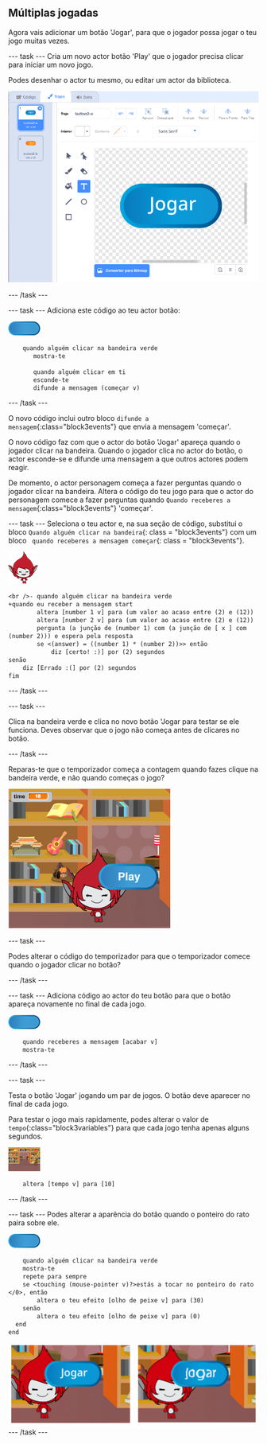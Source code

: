 ## Múltiplas jogadas

Agora vais adicionar um botão 'Jogar', para que o jogador possa jogar o teu jogo muitas vezes.

\--- task \--- Cria um novo actor botão 'Play' que o jogador precisa clicar para iniciar um novo jogo.

Podes desenhar o actor tu mesmo, ou editar um actor da biblioteca.

![Imagem do botão Play](images/brain-play.png)

\--- /task \---

\--- task \--- Adiciona este código ao teu actor botão:

![Actor botāo](images/button-sprite.png)

```blocks3
    quando alguém clicar na bandeira verde
       mostra-te

       quando alguém clicar em ti
       esconde-te
       difunde a mensagem (começar v)
```

\--- /task \---

O novo código inclui outro bloco `difunde a mensagem`{:class="block3events"} que envia a mensagem 'começar'.

O novo código faz com que o actor do botão 'Jogar' apareça quando o jogador clicar na bandeira. Quando o jogador clica no actor do botão, o actor esconde-se e difunde uma mensagem a que outros actores podem reagir.

De momento, o actor personagem começa a fazer perguntas quando o jogador clicar na bandeira. Altera o código do teu jogo para que o actor do personagem comece a fazer perguntas quando `Quando receberes a mensagem`{:class="block3events"} 'começar'.

\--- task \--- Seleciona o teu actor e, na sua seção de código, substitui o bloco ` Quando alguém clicar na bandeira `{: class = "block3events"} com um bloco ` quando receberes a mensagem começar`{: class = "block3events"}.

![Actor personagem](images/giga-sprite.png)

```blocks3
<br />- quando alguém clicar na bandeira verde
+quando eu receber a mensagem start
        altera [number 1 v] para (um valor ao acaso entre (2) e (12))
        altera [number 2 v] para (um valor ao acaso entre (2) e (12))
        pergunta (a junção de (number 1) com (a junção de [ x ] com (number 2))) e espera pela resposta
        se <(answer) = ((number 1) * (number 2))>> então 
            diz [certo! :)] por (2) segundos
senão
    diz [Errado :(] por (2) segundos
fim
```

\--- /task \---

\--- task \---

Clica na bandeira verde e clica no novo botão 'Jogar para testar se ele funciona. Deves observar que o jogo não começa antes de clicares no botão.

\--- /task \---

Reparas-te que o temporizador começa a contagem quando fazes clique na bandeira verde, e não quando começas o jogo?

![Temporizador iniciado](images/brain-timer-bug.png)

\--- task \---

Podes alterar o código do temporizador para que o temporizador comece quando o jogador clicar no botão?

\--- /task \---

\--- task \--- Adiciona código ao actor do teu botão para que o botão apareça novamente no final de cada jogo.

![Actor botāo](images/button-sprite.png)

```blocks3
    quando receberes a mensagem [acabar v]
    mostra-te
```

\--- /task \---

\--- task \---

Testa o botão 'Jogar' jogando um par de jogos. O botão deve aparecer no final de cada jogo.

Para testar o jogo mais rapidamente, podes alterar o valor de `tempo`{:class="block3variables"} para que cada jogo tenha apenas alguns segundos.

![Palco](images/stage-sprite.png)

```blocks3
    altera [tempo v] para [10]
```

\--- /task \---

\--- task \--- Podes alterar a aparência do botão quando o ponteiro do rato paira sobre ele.

![Botão](images/button-sprite.png)

```blocks3
    quando alguém clicar na bandeira verde
    mostra-te
    repete para sempre 
    se <touching (mouse-pointer v)?>estás a tocar no ponteiro do rato </0>, então 
        altera o teu efeito [olho de peixe v] para (30)
    senão
        altera o teu efeito [olho de peixe v] para (0)
  end
end
```

![captura de ecrã](images/brain-fisheye.png) \--- /task \---